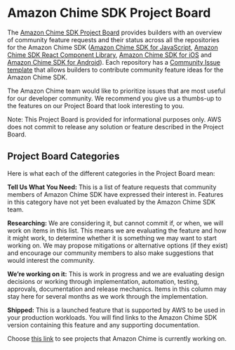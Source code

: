 # Amazon Chime SDK Project Board

The [Amazon Chime SDK Project Board](https://github.com/orgs/aws/projects/12) provides builders with an overview of community feature requests and their status across all the repositories for the Amazon Chime SDK ([Amazon Chime SDK for JavaScript](https://github.com/aws/amazon-chime-sdk-js), [Amazon Chime SDK React Component Library](https://github.com/aws/amazon-chime-sdk-component-library-react), [Amazon Chime SDK for iOS](https://github.com/aws/amazon-chime-sdk-ios) and [Amazon Chime SDK for Android](https://github.com/aws/amazon-chime-sdk-android)). Each repository has a [Community Issue template](https://github.com/aws/amazon-chime-sdk-js/blob/master/.github/ISSUE_TEMPLATE/community-request-template.md) that allows builders to contribute community feature ideas for the Amazon Chime SDK.

The Amazon Chime team would like to prioritize issues that are most useful for our developer community. We recommend you give us a thumbs-up to the features on our Project Board that look interesting to you. 

Note: This Project Board is provided for informational purposes only. AWS does not commit to release any solution or feature described in the Project Board. 

## ****Project Board Categories****

Here is what each of the different categories in the Project Board mean:

**Tell Us What You Need:** This is a list of feature requests that community members of Amazon Chime SDK have expressed their interest in. Features in this category have not yet been evaluated by the Amazon Chime SDK team.

**Researching:** We are considering it, but cannot commit if, or when, we will work on items in this list. This means we are evaluating the feature and how it might work, to determine whether it is something we may want to start working on. We may propose mitigations or alternative options (if they exist) and encourage our community members to also make suggestions that would interest the community.

**We’re working on it:** This is work in progress and we are evaluating design decisions or working through implementation, automation, testing, approvals, documentation and release mechanics. Items in this column may stay here for several months as we work through the implementation.

**Shipped:** This is a launched feature that is supported by AWS to be used in your production workloads. You will find links to the Amazon Chime SDK version containing this feature and any supporting documentation.

Choose [this link](https://github.com/orgs/aws/projects/12) to see projects that Amazon Chime is currently working on.

